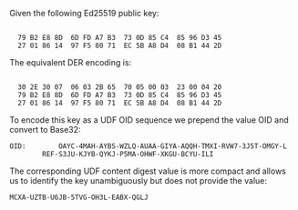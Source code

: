 
Given the following Ed25519 public key:

~~~~

  79 B2 E8 8D  6D FD A7 B3  73 0D 85 C4  85 96 D3 45
  27 01 86 14  97 F5 80 71  EC 5B A8 D4  08 B1 44 2D
~~~~

The equivalent DER encoding is:

~~~~

  30 2E 30 07  06 03 2B 65  70 05 00 03  23 00 04 20
  79 B2 E8 8D  6D FD A7 B3  73 0D 85 C4  85 96 D3 45
  27 01 86 14  97 F5 80 71  EC 5B A8 D4  08 B1 44 2D
~~~~

To encode this key as a UDF OID sequence we prepend the value OID
and convert to Base32:

~~~~
OID:        OAYC-4MAH-AYBS-WZLQ-AUAA-GIYA-AQQH-TMXI-RVW7-3J5T-OMGY-L
        REF-S3JU-KJYB-QYKJ-P5MA-OHWF-XKGU-BCYU-ILI
~~~~

The corresponding UDF content digest value is more compact and allows us to identify the 
key unambiguously but does not provide the value:

~~~~
MCXA-UZTB-U6JB-5TVG-OH3L-EABX-QGLJ
~~~~
